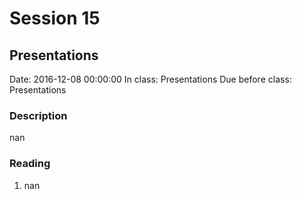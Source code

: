 # Session 15
## Presentations
Date: 2016-12-08 00:00:00
In class: Presentations
Due before class: Presentations
### Description
nan
### Reading
1. nan

